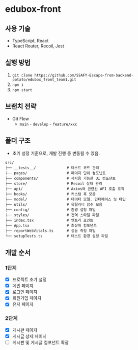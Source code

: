 # edubox-front

## 사용 기술

- TypeScript, React
- React Router, Recoil, Jest

## 실행 방법

1. `git clone https://github.com/SSAFY-Escape-from-backend-potato/edubox_front_team1.git`
2. `npm i`
3. `npm start`

## 브랜치 전략

- Git Flow
  - `main` - `develop` - `feature/xxx`

## 폴더 구조

- 초기 설정 기준으로, 개발 진행 중 변동될 수 있음.

```
src/
├── __tests__/              # 테스트 코드 관리
├── pages/                  # 페이지 단위 컴포넌트
├── components/             # 재사용 가능한 UI 컴포넌트
├── store/                  # Recoil 상태 관리
├── api/                    # Axios와 관련된 API 호출 로직
├── hooks/                  # 커스텀 훅 모음
├── model/                  # 데이터 모델, 인터페이스 및 타입
├── utils/                  # 유틸리티 함수 모음
├── config/                 # 환경 설정 파일
├── styles/                 # 전역 스타일 파일
├── index.tsx               # 엔트리 포인트
├── App.tsx                 # 최상위 컴포넌트
├── reportWebVitals.ts      # 성능 측정 파일
└── setupTests.ts           # 테스트 환경 설정 파일
```

## 개발 순서

### 1단계

- [x] 프로젝트 초기 설정
- [x] 메인 페이지
- [x] 로그인 페이지
- [x] 회원가입 페이지
- [x] 유저 페이지

### 2단계

- [x] 게시판 페이지
- [x] 게시글 상세 페이지
- [ ] 게시판 및 게시글 컴포넌트 확장

